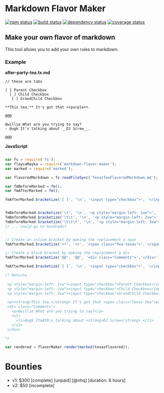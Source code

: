 # Markdown Flavor Maker
[![npm status](http://img.shields.io/npm/v/markdown-flavor-maker.svg)](https://www.npmjs.org/package/markdown-flavor-maker)
[![build status](https://secure.travis-ci.org/projectsocrates/markdown-flavor-maker.svg)](http://travis-ci.org/projectsocrates/markdown-flavor-maker)
[![dependency status](https://david-dm.org/projectsocrates/markdown-flavor-maker.svg)](https://david-dm.org/projectsocrates/markdown-flavor-maker)
[![coverage status](http://img.shields.io/coveralls/projectsocrates/markdown-flavor-maker.svg)](https://coveralls.io/r/projectsocrates/markdown-flavor-maker)

## **Make your own flavor of markdown**
This tool allows you to add your own rules to markdown.

### Example

**after-party-tea.tx.md**

```
// these are tabs

[ ] Parent Checkbox
  [ ] Child Checkbox
   [ ] GrandChild Checkbox

**This tea.** It's got that ++purple++.

@@@

@willie What are you trying to say?
- @ugk It's talking about __DJ Screw__.

@@@

```

**JavaScript**
```javascript

var fs = require('fs');
var flayvaMayka = require('markdown-flavor-maker');
var marked = require('marked');

var flavoredMarkdown = fs.readFileSync('TexasTeaFlavoredMarkdown.md');

var fmBeforeMarked = fm();
var fmAfterMarked = fm();

fmAfterMarked.bracketize('[ ]', '\n', '<input type="checkbox">', '</input>' );


fmBeforeMarked.bracketize('\t', '\n', '<p style="margin-left: 1vw">', '</p>' );
fmBeforeMarked.bracketize('\t\t', '\n', '<p style="margin-left: 2vw">', '</p>' );
fmBeforeMarked.bracketize('\t\t\t', '\n', '<p style="margin-left: 3vw">', '</p>' );
// ... could go to hundreds?


// Create an inline bracket by making the replacement a span
fmAfterMarked.bracketize('++', '++', '<span class="Tea-texas">','</span>');

// Create a block bracket by making the replacement a div
fmAfterMarked.bracketize('@@', '@@', '<div class="Comments">','</div>');

fmAfterMarked.bracketize('[ ]', '\n', '<input type="checkbox">', '</input>' );

/* Returns
 
 <p style="margin-left: 1vw"><input type="checkbox">Parent Checkbox</input> </p> 
 <p style="margin-left: 2vw"><input type="checkbox">Child Checkbox</input></p> 
 <p style="margin-left: 3vw"><input type="checkbox">GrandChild Checkbox</input></p>

 <p><strong>This tea.</strong> It's got that <span class="Texas-tea">purple</span>.</p>
 <div class="Comments">
   <p>@willie What are you trying to say?</p>
   <ul>
     <li>@ugk It&#39;s talking about <strong>DJ Screw</strong>.</li>
   </ul>
 </div>

*/

var rendered = flaverMaker.render(marked(texasFlavored));

```

# Bounties

* v1: $300 [complete] [unpaid] [@nhq] [duration: 6 hours]
* v2: $50 [incomplete] 
